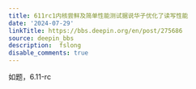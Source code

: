 ```yaml
---
title: 611rc1内核尝鲜及简单性能测试据说华子优化了读写性能
date: '2024-07-29'
linkTitle: https://bbs.deepin.org/en/post/275686
source: deepin_bbs
description:  fslong 
disable_comments: true
---
```

如题，6.11-rc
